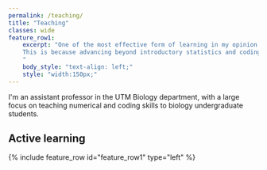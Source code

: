 ```yaml
---
permalink: /teaching/
title: "Teaching"
classes: wide
feature_row1:
    excerpt: "One of the most effective form of learning in my opinion is learning through discovery, which is a foundational aspect of the constructivist framework. 
    This is because advancing beyond introductory statistics and coding is a bit like learning how to ride a bike: it requires an understanding of concepts rather than memorization. This approach of teaching, however, has drawbacks when teaching in large classrooms at the undergraduate level. The major one is that progression through the topics and exercises becomes more difficult if a student misses 
    "
    body_style: "text-align: left;"
    style: "width:150px;"
---
```

I'm an assistant professor in the UTM Biology department, with a large focus on teaching numerical and coding skills to biology undergraduate students.<br>
<h2>Active learning</h2>
{% include feature_row id="feature_row1" type="left" %}
